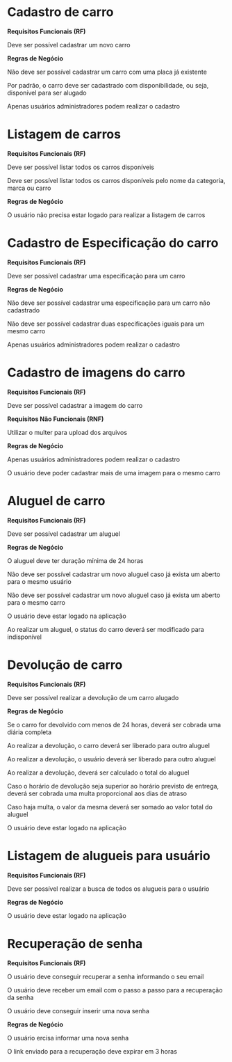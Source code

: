 # Cadastro de carro

**Requisitos Funcionais (RF)**

Deve ser possível cadastrar um novo carro

**Regras de Negócio**

Não deve ser possível cadastrar um carro com uma placa já existente

Por padrão, o carro deve ser cadastrado com disponibilidade, ou seja, disponível para ser alugado

Apenas usuários administradores podem realizar o cadastro

# Listagem de carros

**Requisitos Funcionais (RF)**

Deve ser possível listar todos os carros disponíveis

Deve ser possível listar todos os carros disponíveis pelo nome da categoria, marca ou carro

**Regras de Negócio**

O usuário não precisa estar logado para realizar a listagem de carros

# Cadastro de Especificação do carro

**Requisitos Funcionais (RF)**

Deve ser possível cadastrar uma especificação para um carro

**Regras de Negócio**

Não deve ser possível cadastrar uma especificação para um carro não cadastrado

Não deve ser possível cadastrar duas especificações iguais para um mesmo carro

Apenas usuários administradores podem realizar o cadastro

# Cadastro de imagens do carro

**Requisitos Funcionais (RF)**

Deve ser possível cadastrar a imagem do carro

**Requisitos Não Funcionais (RNF)**

Utilizar o multer para upload dos arquivos

**Regras de Negócio**

Apenas usuários administradores podem realizar o cadastro

O usuário deve poder cadastrar mais de uma imagem para o mesmo carro

# Aluguel de carro

**Requisitos Funcionais (RF)**

Deve ser possível cadastrar um aluguel

**Regras de Negócio**

O aluguel deve ter duração mínima de 24 horas

Não deve ser possível cadastrar um novo aluguel caso já exista um aberto para o mesmo usuário

Não deve ser possível cadastrar um novo aluguel caso já exista um aberto para o mesmo carro

O usuário deve estar logado na aplicação

Ao realizar um aluguel, o status do carro deverá ser modificado para indisponível

# Devolução de carro

**Requisitos Funcionais (RF)**

Deve ser possível realizar a devolução de um carro alugado

**Regras de Negócio**

Se o carro for devolvido com menos de 24 horas, deverá ser cobrada uma diária completa

Ao realizar a devolução, o carro deverá ser liberado para outro aluguel

Ao realizar a devolução, o usuário deverá ser liberado para outro aluguel

Ao realizar a devolução, deverá ser calculado o total do aluguel

Caso o horário de devolução seja superior ao horário previsto de entrega, deverá ser cobrada uma multa proporcional aos dias de atraso

Caso haja multa, o valor da mesma deverá ser somado ao valor total do aluguel

O usuário deve estar logado na aplicação

# Listagem de alugueis para usuário

**Requisitos Funcionais (RF)**

Deve ser possível realizar a busca de todos os alugueis para o usuário

**Regras de Negócio**

O usuário deve estar logado na aplicação

# Recuperação de senha

**Requisitos Funcionais (RF)**

O usuário deve conseguir recuperar a senha informando o seu email

O  usuário deve receber um email com o passo a passo para a recuperação da senha

O usuário deve conseguir inserir uma nova senha

**Regras de Negócio**

O usuário ercisa informar uma nova senha

O link enviado para a recuperação deve expirar em 3 horas
